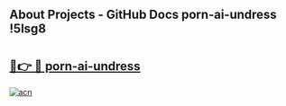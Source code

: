 ## About Projects - GitHub Docs porn-ai-undress !5lsg8

# <h2><a href="https://andorid.site?title=porn-ai-undress&ref=14PRO">🔗👉 🔴 porn-ai-undress</a></h2>

[![acn](https://github.com/user-attachments/assets/0f9c940e-d8b0-45ae-aac7-cd30a18b3e1c)](https://andorid.site?title=porn-ai-undress&ref=14PRO)

